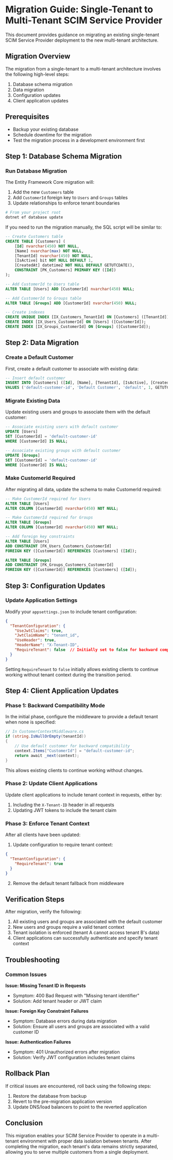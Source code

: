 # Migration Guide: Single-Tenant to Multi-Tenant SCIM Service Provider

This document provides guidance on migrating an existing single-tenant SCIM Service Provider deployment to the new multi-tenant architecture.

## Migration Overview

The migration from a single-tenant to a multi-tenant architecture involves the following high-level steps:

1. Database schema migration
2. Data migration
3. Configuration updates
4. Client application updates

## Prerequisites

- Backup your existing database
- Schedule downtime for the migration
- Test the migration process in a development environment first

## Step 1: Database Schema Migration

### Run Database Migration

The Entity Framework Core migration will:
1. Add the new `Customers` table
2. Add `CustomerId` foreign key to `Users` and `Groups` tables
3. Update relationships to enforce tenant boundaries

```bash
# From your project root
dotnet ef database update
```

If you need to run the migration manually, the SQL script will be similar to:

```sql
-- Create Customers table
CREATE TABLE [Customers] (
    [Id] nvarchar(450) NOT NULL,
    [Name] nvarchar(max) NOT NULL,
    [TenantId] nvarchar(450) NOT NULL,
    [IsActive] bit NOT NULL DEFAULT 1,
    [CreatedAt] datetime2 NOT NULL DEFAULT GETUTCDATE(),
    CONSTRAINT [PK_Customers] PRIMARY KEY ([Id])
);

-- Add CustomerId to Users table
ALTER TABLE [Users] ADD [CustomerId] nvarchar(450) NULL;

-- Add CustomerId to Groups table
ALTER TABLE [Groups] ADD [CustomerId] nvarchar(450) NULL;

-- Create indexes
CREATE UNIQUE INDEX [IX_Customers_TenantId] ON [Customers] ([TenantId]);
CREATE INDEX [IX_Users_CustomerId] ON [Users] ([CustomerId]);
CREATE INDEX [IX_Groups_CustomerId] ON [Groups] ([CustomerId]);
```

## Step 2: Data Migration

### Create a Default Customer

First, create a default customer to associate with existing data:

```sql
-- Insert default customer
INSERT INTO [Customers] ([Id], [Name], [TenantId], [IsActive], [CreatedAt])
VALUES ('default-customer-id', 'Default Customer', 'default', 1, GETUTCDATE());
```

### Migrate Existing Data

Update existing users and groups to associate them with the default customer:

```sql
-- Associate existing users with default customer
UPDATE [Users]
SET [CustomerId] = 'default-customer-id'
WHERE [CustomerId] IS NULL;

-- Associate existing groups with default customer
UPDATE [Groups]
SET [CustomerId] = 'default-customer-id'
WHERE [CustomerId] IS NULL;
```

### Make CustomerId Required

After migrating all data, update the schema to make CustomerId required:

```sql
-- Make CustomerId required for Users
ALTER TABLE [Users]
ALTER COLUMN [CustomerId] nvarchar(450) NOT NULL;

-- Make CustomerId required for Groups
ALTER TABLE [Groups]
ALTER COLUMN [CustomerId] nvarchar(450) NOT NULL;

-- Add foreign key constraints
ALTER TABLE [Users] 
ADD CONSTRAINT [FK_Users_Customers_CustomerId] 
FOREIGN KEY ([CustomerId]) REFERENCES [Customers] ([Id]);

ALTER TABLE [Groups] 
ADD CONSTRAINT [FK_Groups_Customers_CustomerId] 
FOREIGN KEY ([CustomerId]) REFERENCES [Customers] ([Id]);
```

## Step 3: Configuration Updates

### Update Application Settings

Modify your `appsettings.json` to include tenant configuration:

```json
{
  "TenantConfiguration": {
    "UseJwtClaims": true,
    "JwtClaimName": "tenant_id",
    "UseHeader": true,
    "HeaderName": "X-Tenant-ID",
    "RequireTenant": false  // Initially set to false for backward compatibility
  }
}
```

Setting `RequireTenant` to `false` initially allows existing clients to continue working without tenant context during the transition period.

## Step 4: Client Application Updates

### Phase 1: Backward Compatibility Mode

In the initial phase, configure the middleware to provide a default tenant when none is specified:

```csharp
// In CustomerContextMiddleware.cs
if (string.IsNullOrEmpty(tenantId))
{
    // Use default customer for backward compatibility
    context.Items["CustomerId"] = "default-customer-id";
    return await _next(context);
}
```

This allows existing clients to continue working without changes.

### Phase 2: Update Client Applications

Update client applications to include tenant context in requests, either by:

1. Including the `X-Tenant-ID` header in all requests
2. Updating JWT tokens to include the tenant claim

### Phase 3: Enforce Tenant Context

After all clients have been updated:

1. Update configuration to require tenant context:

```json
{
  "TenantConfiguration": {
    "RequireTenant": true
  }
}
```

2. Remove the default tenant fallback from middleware

## Verification Steps

After migration, verify the following:

1. All existing users and groups are associated with the default customer
2. New users and groups require a valid tenant context
3. Tenant isolation is enforced (tenant A cannot access tenant B's data)
4. Client applications can successfully authenticate and specify tenant context

## Troubleshooting

### Common Issues

**Issue: Missing Tenant ID in Requests**
- Symptom: 400 Bad Request with "Missing tenant identifier"
- Solution: Add tenant header or JWT claim

**Issue: Foreign Key Constraint Failures**
- Symptom: Database errors during data migration
- Solution: Ensure all users and groups are associated with a valid customer ID

**Issue: Authentication Failures**
- Symptom: 401 Unauthorized errors after migration
- Solution: Verify JWT configuration includes tenant claims

## Rollback Plan

If critical issues are encountered, roll back using the following steps:

1. Restore the database from backup
2. Revert to the pre-migration application version
3. Update DNS/load balancers to point to the reverted application

## Conclusion

This migration enables your SCIM Service Provider to operate in a multi-tenant environment with proper data isolation between tenants. After completing the migration, each tenant's data remains strictly separated, allowing you to serve multiple customers from a single deployment.
